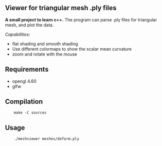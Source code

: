 ## Viewer for triangular mesh .ply files
__A small project to learn c++.__
The program can parse .ply files for triangular mesh,
and plot the data.

_Capabilities:_
- flat shading and smooth shading
- Use different colormaps to show the scalar mean curvature
- zoom and rotate with the mouse

## Requirements
- opengl 4.60
- glfw

## Compilation

        make -C sources

## Usage

        ./meshviewer meshes/deform.ply
